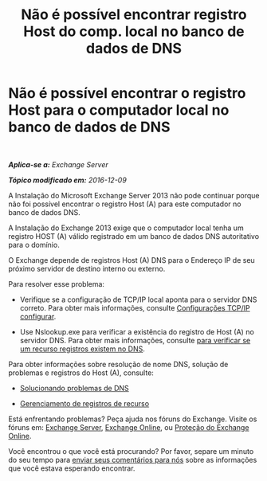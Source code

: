 ﻿---
title: 'Não é possível encontrar registro Host do comp. local no banco de dados de DNS'
TOCTitle: Não é possível encontrar o registro Host para o computador local no banco de dados de DNS
ms:assetid: 2f18cb65-29fe-4b72-8d68-52fd503d5673
ms:mtpsurl: https://technet.microsoft.com/pt-br/library/ms.exch.setupreadiness.hostrecordmissing(v=EXCHG.150)
ms:contentKeyID: 50485271
ms.date: 05/22/2018
mtps_version: v=EXCHG.150
ms.translationtype: MT
---

# Não é possível encontrar o registro Host para o computador local no banco de dados de DNS

 

_**Aplica-se a:** Exchange Server_

_**Tópico modificado em:** 2016-12-09_

A Instalação do Microsoft Exchange Server 2013 não pode continuar porque não foi possível encontrar o registro Host (A) para este computador no banco de dados DNS.

A Instalação do Exchange 2013 exige que o computador local tenha um registro HOST (A) válido registrado em um banco de dados DNS autoritativo para o domínio.

O Exchange depende de registros Host (A) DNS para o Endereço IP de seu próximo servidor de destino interno ou externo.

Para resolver esse problema:

  - Verifique se a configuração de TCP/IP local aponta para o servidor DNS correto. Para obter mais informações, consulte [Configurações TCP/IP configurar](https://go.microsoft.com/fwlink/p/?linkid=108281).

  - Use Nslookup.exe para verificar a existência do registro de Host (A) no servidor DNS. Para obter mais informações, consulte [para verificar se um recurso registros existem no DNS](https://go.microsoft.com/fwlink/?linkid=63001).

Para obter informações sobre resolução de nome DNS, solução de problemas e registros do Host (A), consulte:

  - [Solucionando problemas de DNS](https://go.microsoft.com/fwlink/p/?linkid=294828)

  - [Gerenciamento de registros de recurso](https://go.microsoft.com/fwlink/p/?linkid=294829)

Está enfrentando problemas? Peça ajuda nos fóruns do Exchange. Visite os fóruns em: [Exchange Server](https://go.microsoft.com/fwlink/p/?linkid=60612), [Exchange Online](https://go.microsoft.com/fwlink/p/?linkid=267542), ou [Proteção do Exchange Online](https://go.microsoft.com/fwlink/p/?linkid=285351).

Você encontrou o que você está procurando? Por favor, separe um minuto do seu tempo para [enviar seus comentários para nós](mailto:exsetuphelpfeedback@microsoft.com?subject=exchange%202013%20setup%20help%20feedback) sobre as informações que você estava esperando encontrar.

